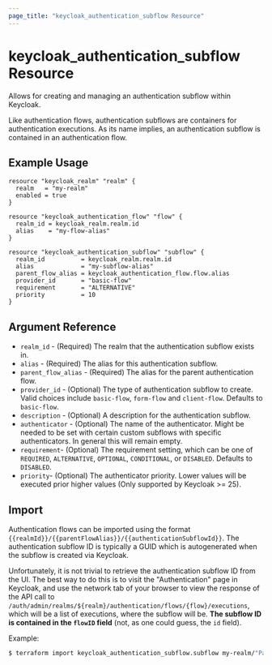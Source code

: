 ```yaml
---
page_title: "keycloak_authentication_subflow Resource"
---
```


# keycloak\_authentication\_subflow Resource

Allows for creating and managing an authentication subflow within Keycloak.

Like authentication flows, authentication subflows are containers for authentication executions.
As its name implies, an authentication subflow is contained in an authentication flow.

## Example Usage

```hcl
resource "keycloak_realm" "realm" {
  realm   = "my-realm"
  enabled = true
}

resource "keycloak_authentication_flow" "flow" {
  realm_id = keycloak_realm.realm.id
  alias    = "my-flow-alias"
}

resource "keycloak_authentication_subflow" "subflow" {
  realm_id          = keycloak_realm.realm.id
  alias             = "my-subflow-alias"
  parent_flow_alias = keycloak_authentication_flow.flow.alias
  provider_id       = "basic-flow"
  requirement       = "ALTERNATIVE"
  priority			= 10
}
```

## Argument Reference

- `realm_id` - (Required) The realm that the authentication subflow exists in.
- `alias` - (Required) The alias for this authentication subflow.
- `parent_flow_alias` - (Required) The alias for the parent authentication flow.
- `provider_id` - (Optional) The type of authentication subflow to create. Valid choices include `basic-flow`, `form-flow`
and `client-flow`. Defaults to `basic-flow`.
- `description` - (Optional) A description for the authentication subflow.
- `authenticator` - (Optional) The name of the authenticator. Might be needed to be set with certain custom subflows with specific
authenticators. In general this will remain empty.
- `requirement`- (Optional) The requirement setting, which can be one of `REQUIRED`, `ALTERNATIVE`, `OPTIONAL`, `CONDITIONAL`,
or `DISABLED`. Defaults to `DISABLED`.
- `priority`- (Optional) The authenticator priority. Lower values will be executed prior higher values (Only supported by Keycloak >= 25).

## Import

Authentication flows can be imported using the format `{{realmId}}/{{parentFlowAlias}}/{{authenticationSubflowId}}`.
The authentication subflow ID is typically a GUID which is autogenerated when the subflow is created via Keycloak.

Unfortunately, it is not trivial to retrieve the authentication subflow ID from the UI. The best way to do this is to visit the
"Authentication" page in Keycloak, and use the network tab of your browser to view the response of the API call to
`/auth/admin/realms/${realm}/authentication/flows/{flow}/executions`, which will be a list of executions, where the subflow will be.
__The subflow ID is contained in the `flowID` field__ (not, as one could guess, the `id` field).

Example:

```bash
$ terraform import keycloak_authentication_subflow.subflow my-realm/"Parent Flow"/3bad1172-bb5c-4a77-9615-c2606eb03081
```
